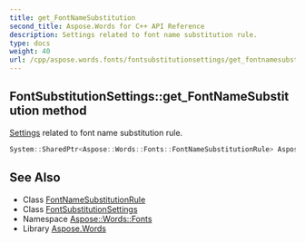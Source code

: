 ```yaml
---
title: get_FontNameSubstitution
second_title: Aspose.Words for C++ API Reference
description: Settings related to font name substitution rule.
type: docs
weight: 40
url: /cpp/aspose.words.fonts/fontsubstitutionsettings/get_fontnamesubstitution/
---
```

## FontSubstitutionSettings::get_FontNameSubstitution method


[Settings](../../../aspose.words.settings/) related to font name substitution rule.

```cpp
System::SharedPtr<Aspose::Words::Fonts::FontNameSubstitutionRule> Aspose::Words::Fonts::FontSubstitutionSettings::get_FontNameSubstitution() const
```

## See Also

* Class [FontNameSubstitutionRule](../../fontnamesubstitutionrule/)
* Class [FontSubstitutionSettings](../)
* Namespace [Aspose::Words::Fonts](../../)
* Library [Aspose.Words](../../../)
